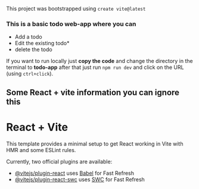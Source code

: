
This project was bootstrapped using `create vite@latest`


### This is a basic todo web-app where you can  
- Add a todo
- Edit the existing todo*
- delete the todo

If you want to run locally just **copy the code** and change the directory in the terminal to **todo-app** after that just run `npm run dev` and click on the URL (using `ctrl+click`).
 

## Some React + vite information you can ignore this

# React + Vite

This template provides a minimal setup to get React working in Vite with HMR and some ESLint rules.

Currently, two official plugins are available:

- [@vitejs/plugin-react](https://github.com/vitejs/vite-plugin-react/blob/main/packages/plugin-react/README.md) uses [Babel](https://babeljs.io/) for Fast Refresh
- [@vitejs/plugin-react-swc](https://github.com/vitejs/vite-plugin-react-swc) uses [SWC](https://swc.rs/) for Fast Refresh
